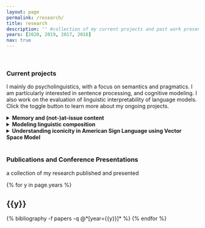 ```yaml
---
layout: page
permalink: /research/
title: research
description: '' #collection of my current projects and past work presented at conferences and published in journal papers/conference proceedings # publications by categories in reversed chronological order. # generated by jekyll-scholar.
years: [2020, 2019, 2017, 2016]
nav: true
---
```



<!-- <span style="color:#B71C1C;"> </span> -->

<br>
<h3> Current projects </h3>

I mainly do psycholinguistics, with a focus on semantics and pragmatics. I am particularly interested in sentence processing, and cognitive modeling. I also work on the evaluation of linguistic interpretability of language models. Click the toggle button to learn more about my ongoing projects.

<details>
<summary><b>Memory and (not-)at-issue content</b></summary>
<br>
  <ul>
  <li>psycholinguistics</li>
  <li>semantics and pragmatics</li>
  <li>memory retrieval</li>
  </ul>

<blockquote>
... more to come
</blockquote>

</details>


<details>
<summary><b>Modeling linguistic composition</b></summary>
<br>
  <ul>
  <li>computational linguistics</li>
  <li>computational semantics</li>
  </ul>

<blockquote>
I tested how well the existing compositionality functions capture compositionlaity in natural language, particularly concerning ‘adjective + noun’ phrases. I used four types of existing categorization of adjectives that exhibit a different inferential pattern--intersective, subsective, non-subsective, and privative. I used a constant noun that uniformly combines with these four types of adjectives. Based on the <code>word2vec</code> model (<a href="https://arxiv.org/abs/1301.3781">Mikolov et al. 2013</a>), I evaluated compositionality of variants of the weighted additive and the multiplicative model (e.g., Mitchell & Lapata <a href="https://www.aclweb.org/anthology/P08-1028/">2008</a>; <a href="https://onlinelibrary.wiley.com/doi/full/10.1111/j.1551-6709.2010.01106.x">2010</a>). The correlation coefficients with the newly collected human behavior result were used as an evaluation metric. The results showed that a certain type of weighted additive model performs better than the multiplicative model in general. Crucially, the results showed that the models perform differently depending on the type of the adjectives, which serve as evidence that the compositionality function may/should be tuned according to the adjective type. <i>Manuscript available upon request.</i>
</blockquote>

<blockquote>
Following this finding, I plan to explore the lexical function approach (Guevara, 2010; Baroni and Zamparelli, 2010; Bride et al., 2015; Vecchi et al., 2017) in the future, as this method assumes different matrices for each adjective. I am also currently exploring the compositionality of the four types of adjectives by using contextualized word embeddings (e.g. Shwartz and Dagan, 2019).
</blockquote>

</details>

<details>
<summary><b>Understanding iconicity in American Sign Language using Vector Space Model</b></summary>
<br>
  <ul>
  <li>American Sign Language (ASL)</li>
  <li>computational linguistics</li>
  <li>computational semantics</li>
  </ul>

<blockquote>
... in collaboration with Emre Hakgüder, Casey Ferrara, and Aurora Martinez del Rio
</blockquote>

<blockquote>
[News] September 18, 2020: [Our work has been accepted for a paper presentation at LSA 2021 Annual Meeting](news/2020-09-18-lsa2021.md)
</blockquote>
</details>

<br>
<h3> Publications and Conference Presentations </h3>

a collection of my research published and presented

<div class="publications">

{% for y in page.years %}
  <h2 class="year">{{y}}</h2>
  {% bibliography -f papers -q @*[year={{y}}]* %}
{% endfor %}

</div>
